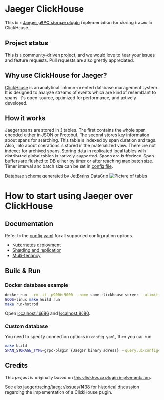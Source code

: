 # Jaeger ClickHouse

This is a [Jaeger gRPC storage plugin](https://github.com/jaegertracing/jaeger/tree/master/plugin/storage/grpc) implementation for storing traces in ClickHouse.

## Project status

This is a community-driven project, and we would love to hear your issues and feature requests.
Pull requests are also greatly appreciated.

## Why use ClickHouse for Jaeger?

[ClickHouse](https://clickhouse.com) is an analytical column-oriented database management system.
It is designed to analyze streams of events which are kind of resemblant to spans.
It's open-source, optimized for performance, and actively developed.

## How it works

Jaeger spans are stored in 2 tables. The first contains the whole span encoded either in JSON or Protobuf.
The second stores key information about spans for searching. This table is indexed by span duration and tags.
Also, info about operations is stored in the materialized view. There are not indexes for archived spans.
Storing data in replicated local tables with distributed global tables is natively supported. Spans are bufferized.
Span buffers are flushed to DB either by timer or after reaching max batch size. Timer interval and batch size can be
set in [config file](./config.yaml).

Database schema generated by JetBrains DataGrip
![Picture of tables](./pictures/tables.png)

# How to start using Jaeger over ClickHouse

## Documentation

Refer to the [config.yaml](./config.yaml) for all supported configuration options.

* [Kubernetes deployment](./guide-kubernetes.md)
* [Sharding and replication](./guide-sharding-and-replication.md)
* [Multi-tenancy](./guide-multitenancy.md)

## Build & Run

### Docker database example

```bash
docker run --rm -it -p9000:9000 --name some-clickhouse-server --ulimit nofile=262144:262144 clickhouse/clickhouse-server:23
GOOS=linux make build run
make run-hotrod
```

Open [localhost:16686](http://localhost:16686) and [localhost:8080](http://localhost:8080).

### Custom database

You need to specify connection options in `config.yaml`, then you can run

```bash
make build
SPAN_STORAGE_TYPE=grpc-plugin {Jaeger binary adress} --query.ui-config=jaeger-ui.json --grpc-storage-plugin.binary=./{name of built binary} --grpc-storage-plugin.configuration-file=config.yaml --grpc-storage-plugin.log-level=debug
```

## Credits

This project is originally based on [this clickhouse plugin implementation](https://github.com/bobrik/jaeger/tree/ivan/clickhouse/plugin/storage/clickhouse).

See also [jaegertracing/jaeger/issues/1438](https://github.com/jaegertracing/jaeger/issues/1438) for historical discussion regarding the implementation of a ClickHouse plugin.
